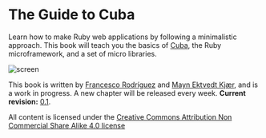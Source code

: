 The Guide to Cuba
=================

Learn how to make Ruby web applications by following a minimalistic
approach. This book will teach you the basics of [Cuba](http://cuba.is/), the Ruby
microframework, and a set of micro libraries.

![screen](https://raw.githubusercontent.com/frodsan/theguidetocuba/master/assets/screen.png)

This book is written by [Francesco Rodríguez](http://frodsan.me)
and [Mayn Ektvedt Kjær](http://maynkj.com), and is a work in
progress. A new chapter will be released every week. **Current revision:**
[0.1](https://github.com/frodsan/theguidetocuba/releases/tag/1.0.0).

All content is licensed under the [Creative Commons Attribution Non Commercial Share Alike 4.0 license](http://creativecommons.org/licenses/by-nc-sa/4.0/)
